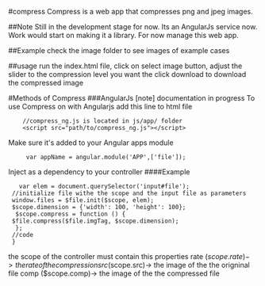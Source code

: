 #compress
Compress is a web app that compresses png and jpeg images.

##Note
Still in the development stage for now. Its an AngularJs service now. Work would start on making it a library.
 For now manage this web app.


##Example
check the image folder to see images of example cases

##usage
 run the index.html file, click on select image button, adjust the slider to the compression level you want
 the click download to download the compressed image

#Methods of Compress
###AngularJs
[note] documentation in progress
To use Compress on with Angularjs add this line to html file

        //compress_ng.js is located in js/app/ folder
        <script src="path/to/compress_ng.js"></script>
Make sure it's added to your Angular apps module

         var appName = angular.module('APP',['file']);

Inject as a dependency to your controller
####Example

```appName.controller('name', function ($scope, $file) {
   var elem = document.querySelector('input#file');
 //initialize file withe the scope and the input file as parameters
 window.files = $file.init($scope, elem);
 $scope.dimension = {'width': 100, 'height': 100};
  $scope.compress = function () {
 $file.compress($file.imgTag, $scope.dimension);
  };
 //code
 }
```
the scope of the controller must contain this properties
    rate ($scope.rate)-> the rate of the compression
    src ($scope.src)-> the image of the the origninal file
    comp ($scope.comp)-> the image of the the compressed file
